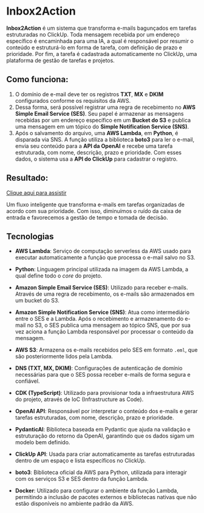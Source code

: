 # Inbox2Action

**Inbox2Action** é um sistema que transforma e-mails bagunçados em tarefas estruturadas no ClickUp. Toda mensagem recebida por um endereço específico é encaminhada para uma IA, a qual é responsável por resumir o conteúdo e estruturá-lo em forma de tarefa, com definição de prazo e prioridade. Por fim, a tarefa é cadastrada automaticamente no ClickUp, uma plataforma de gestão de tarefas e projetos.

## Como funciona:

1. O domínio de e-mail deve ter os registros **TXT**, **MX** e **DKIM** configurados conforme os requisitos da AWS.
2. Dessa forma, será possível registrar uma regra de recebimento no **AWS Simple Email Service (SES)**. Seu papel é armazenar as mensagens recebidas por um endereço específico em um **Bucket do S3** e publica uma mensagem em um tópico do **Simple Notification Service (SNS)**.
3. Após o salvamento do arquivo, uma **AWS Lambda**, em **Python**, é disparada via SNS. A função utiliza a biblioteca **boto3** para ler o e-mail, envia seu conteúdo para a **API da OpenAI** e recebe uma tarefa estruturada, com nome, descrição, prazo e prioridade. Com esses dados, o sistema usa a **API do ClickUp** para cadastrar o registro.

## Resultado:

[Clique aqui para assistir](https://www.youtube.com/watch?v=dOFVlCA9mD4)

Um fluxo inteligente que transforma e-mails em tarefas organizadas de acordo com sua prioridade. Com isso, diminuímos o ruído da caixa de entrada e favorecemos a gestão de tempo e tomada de decisão.

## Tecnologias

* **AWS Lambda**: Serviço de computação serverless da AWS usado para executar automaticamente a função que processa o e-mail salvo no S3.

* **Python**: Linguagem principal utilizada na imagem da AWS Lambda, a qual define todo o *core* do projeto.

* **Amazon Simple Email Service (SES)**: Utilizado para receber e-mails. Através de uma regra de recebimento, os e-mails são armazenados em um bucket do S3.

* **Amazon Simple Notification Service (SNS)**: Atua como intermediário entre o SES e a Lambda. Após o recebimento e armazenamento do e-mail no S3, o SES publica uma mensagem ao tópico SNS, que por sua vez aciona a função Lambda responsável por processar o conteúdo da mensagem.

* **AWS S3**: Armazena os e-mails recebidos pelo SES em formato `.eml`, que são posteriormente lidos pela Lambda.

* **DNS (TXT, MX, DKIM)**: Configurações de autenticação de domínio necessárias para que o SES possa receber e-mails de forma segura e confiável.

* **CDK (TypeScript)**: Utilizado para provisionar toda a infraestrutura AWS do projeto, através de IoC (Infrastructure as Code).

* **OpenAI API**: Responsável por interpretar o conteúdo dos e-mails e gerar tarefas estruturadas, com nome, descrição, prazo e prioridade.

* **PydanticAI**: Biblioteca baseada em Pydantic que ajuda na validação e estruturação do retorno da OpenAI, garantindo que os dados sigam um modelo bem definido.

* **ClickUp API**: Usada para criar automaticamente as tarefas estruturadas dentro de um espaço e lista específicos no ClickUp.

* **boto3**: Biblioteca oficial da AWS para Python, utilizada para interagir com os serviços S3 e SES dentro da função Lambda.

* **Docker**: Utilizado para configurar o ambiente da função Lambda, permitindo a inclusão de pacotes externos e bibliotecas nativas que não estão disponíveis no ambiente padrão da AWS.